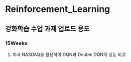 # Reinforcement_Learning

## 강화학습 수업 과제 업로드 용도

### 15Weeks
1. 미국 NASDAQ을 활용하여 DQN과 Double DQN의 성능 비교
